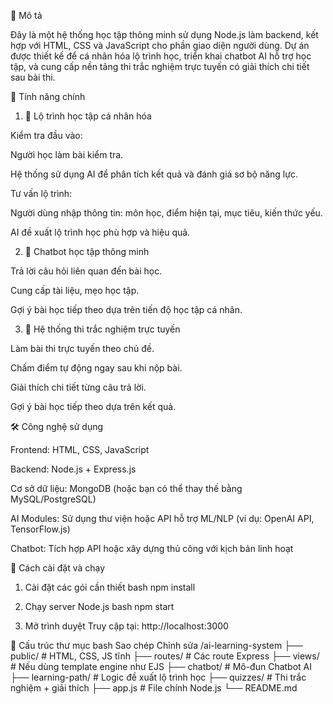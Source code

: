 📌 Mô tả

Đây là một hệ thống học tập thông minh sử dụng Node.js làm backend, kết hợp với HTML, CSS và JavaScript cho phần giao diện người dùng. Dự án được thiết kế để cá nhân hóa lộ trình học, triển khai chatbot AI hỗ trợ học tập, và cung cấp nền tảng thi trắc nghiệm trực tuyến có giải thích chi tiết sau bài thi.

🚀 Tính năng chính

1. 🧠 Lộ trình học tập cá nhân hóa

Kiểm tra đầu vào:

Người học làm bài kiểm tra.

Hệ thống sử dụng AI để phân tích kết quả và đánh giá sơ bộ năng lực.

Tư vấn lộ trình:

Người dùng nhập thông tin: môn học, điểm hiện tại, mục tiêu, kiến thức yếu.

AI đề xuất lộ trình học phù hợp và hiệu quả.


2. 🤖 Chatbot học tập thông minh

Trả lời câu hỏi liên quan đến bài học.

Cung cấp tài liệu, mẹo học tập.

Gợi ý bài học tiếp theo dựa trên tiến độ học tập cá nhân.


3. 📝 Hệ thống thi trắc nghiệm trực tuyến

Làm bài thi trực tuyến theo chủ đề.

Chấm điểm tự động ngay sau khi nộp bài.

Giải thích chi tiết từng câu trả lời.

Gợi ý bài học tiếp theo dựa trên kết quả.



🛠️ Công nghệ sử dụng

Frontend: HTML, CSS, JavaScript

Backend: Node.js + Express.js

Cơ sở dữ liệu: MongoDB (hoặc bạn có thể thay thế bằng MySQL/PostgreSQL)

AI Modules: Sử dụng thư viện hoặc API hỗ trợ ML/NLP (ví dụ: OpenAI API, TensorFlow.js)

Chatbot: Tích hợp API hoặc xây dựng thủ công với kịch bản linh hoạt


🧪 Cách cài đặt và chạy

1. Cài đặt các gói cần thiết
bash                      npm install

2. Chạy server Node.js
bash                      npm start


3. Mở trình duyệt
Truy cập tại: http://localhost:3000

📁 Cấu trúc thư mục
bash
Sao chép
Chỉnh sửa
/ai-learning-system
├── public/              # HTML, CSS, JS tĩnh
├── routes/              # Các route Express
├── views/               # Nếu dùng template engine như EJS
├── chatbot/             # Mô-đun Chatbot AI
├── learning-path/       # Logic đề xuất lộ trình học
├── quizzes/             # Thi trắc nghiệm + giải thích
├── app.js               # File chính Node.js
└── README.md